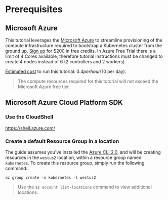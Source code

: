 # Prerequisites

## Microsoft Azure

This tutorial leverages the [Microsoft Azure](https://azure.microsoft.com) to streamline provisioning of the compute infrastructure required to bootstrap a Kubernetes cluster from the ground up. [Sign up](https://azure.microsoft.com/en-us/free/) for $200 in free credits. In Azure Free Trial there is a limit of 4 Cores available, therefore tutorial instructions must be changed to create 4 nodes instead of 6 (2 controllers and 2 workers).

[Estimated cost](https://azure.microsoft.com/en-us/pricing/calculator/) to run this tutorial: $0.4 per hour ($10 per day).

> The compute resources required for this tutorial will not exceed the Microsoft Azure free tier.

## Microsoft Azure Cloud Platform SDK

### Use the CloudShell
https://shell.azure.com/

### Create a default Resource Group in a location

The guide assumes you've installed the [Azure CLI 2.0](https://github.com/azure/azure-cli#installation), and will be creating resources in the `westus2` location, within a resource group named `kubernetes`. To create this resource group, simply run the following command:

```shell
az group create -n kubernetes -l westus2
```

> Use the `az account list-locations` command to view additional locations.

